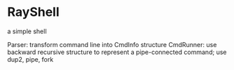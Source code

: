 RayShell
========

a simple shell

Parser: 
    transform command line into CmdInfo structure
CmdRunner: 
    use backward recursive structure to represent a pipe-connected command;
    use dup2, pipe, fork
